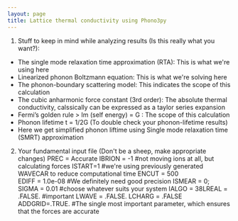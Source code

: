 ```yaml
---
layout: page
title: Lattice thermal conductivity using Phono3py
---
```


1. Stuff to keep in mind while analyzing results (Is this really what you want?):

- The single mode relaxation time approximation (RTA): This is what we're using here
- Linearized phonon Boltzmann equation: This is what we're solving here
- The phonon-boundary scattering model: This indicates the scope of this calculation
- The cubic anharmonic force constant (3rd order): The absolute thermal conductivity, calssically can be expressed as a taylor series expansion
- Fermi’s golden rule > Im (self energy) = G : The scope of this calculation
- Phonon lifetime t = 1/2G (To double check your phonon-lifetime results)
- Here we get simplified phonon liftime using Single mode relaxation time (SMRT) approximation

2. Your fundamental input file (Don't be a sheep, make appropriate changes) 
    PREC = Accurate 
    IBRION = -1  #not moving ions at all, but calculating forces
    ISTART=1 #we're using previously generated WAVECAR to reduce computational time 
    ENCUT = 500  
    EDIFF = 1.0e-08 #We definitely need good precision
    ISMEAR = 0; 
    SIGMA = 0.01 #choose whatever suits your system
    IALGO = 38LREAL = .FALSE. #important
    LWAVE = .FALSE.
    LCHARG = .FALSE
    ADDGRID=.TRUE. #The single most important parameter, which ensures that the forces are accurate
